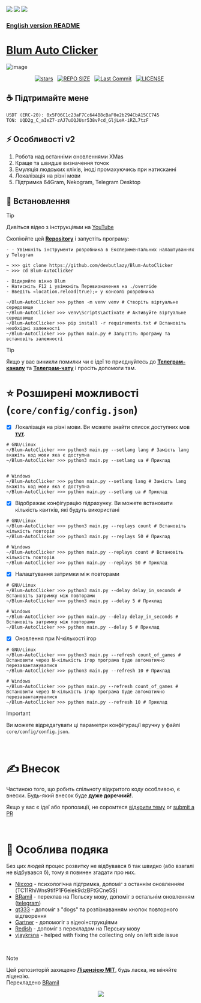 [<img src="https://img.shields.io/badge/python-3.11-blue">](https://www.python.org/downloads/) [<img src="https://img.shields.io/badge/python-3.12-blue">](https://www.python.org/downloads/) [<img src="https://img.shields.io/badge/python-3.13+-blue">](https://www.python.org/downloads/)

### [English version README](/README.md)

# [Blum Auto Clicker](https://t.me/blum/app?startapp=ref_hX75eRFPqv)

![image](https://github.com/user-attachments/assets/d9496bed-c1a0-4a1b-9673-1e64d0441621)

<div align="center">
<p>
<a href="https://github.com/devbutlazy/Blum-AutoClicker/stargazers"><img src="https://img.shields.io/github/stars/devbutlazy/Blum-AutoClicker?style=for-the-badge&logo=starship&color=C9CBFF&logoColor=C9CBFF&labelColor=302D41" alt="stars"><a>&nbsp;&nbsp;
<a href="https://github.com/devbutlazy/Blum-AutoClicker/"><img src="https://img.shields.io/github/repo-size/devbutlazy/Blum-AutoClicker?style=for-the-badge&logo=hyprland&logoColor=f9e2af&label=Size&labelColor=302D41&color=f9e2af" alt="REPO SIZE"></a>&nbsp;&nbsp;
<a href="https://github.com/devbutlazy/Blum-AutoClicker/commits/main/"><img src="https://img.shields.io/github/last-commit/devbutlazy/Blum-AutoClicker?style=for-the-badge&logo=github&logoColor=eba0ac&label=Last%20Commit&labelColor=302D41&color=eba0ac" alt="Last Commit"></a>&nbsp;&nbsp;
<a href="https://github.com/devbutlazy/Blum-AutoClicker/LICENSE"><img src="https://img.shields.io/github/license/devbutlazy/Blum-AutoClicker?style=for-the-badge&logo=&color=CBA6F7&logoColor=CBA6F7&labelColor=302D41" alt="LICENSE"></a>&nbsp;&nbsp;
</p>
</div>

## ☕ Підтримайте мене
    USDT (ERC-20): 0x5F06C1c23aF7Cc644B8cBaF0e2b294CbA15CC745
    TON: UQD2g_C_aIeZ7-zAJ7uOQJUsr538vPcd_GljLeA-iRZL7tzF

## ⚡ Особливості v2
1. Робота над останніми оновленнями XMas 
2. Краще та швидше визначення точок
3. Емуляція людських кліків, іноді промахуючись при натисканні
4. Локалізація на різні мови
5. Підтримка 64Gram, Nekogram, Telegram Desktop


## 📕 Встановлення
> [!TIP]
> Дивіться відео з інструкціями на [YouTube](https://www.youtube.com/watch?v=euLpqjLB8jk)
  
Скопіюйте цей [**Repository**](https://github.com/devbutlazy/Blum-AutoClicker) і запустіть програму:
```shell
- - Увімкніть інструменти розробника в Експериментальних налаштуваннях у Telegram

~ >>> git clone https://github.com/devbutlazy/Blum-AutoClicker  
~ >>> cd Blum-AutoClicker

- Відкрийте вікно Blum
- Натисніть F12 і увімкніть Перевизначення на ./override
- Введіть «location.reload(true);» у консолі розробника

~/Blum-AutoClicker >>> python -m venv venv # Створіть віртуальне середовище
~/Blum-AutoClicker >>> venv\Scripts\activate # Активуйте віртуальне середовище
~/Blum-AutoClicker >>> pip install -r requirements.txt # Встановіть необхідні залежності
~/Blum-AutoClicker >>> python main.py # Запустіть програму та встановіть залежності
```

> [!TIP]
> Якщо у вас виникли помилки чи є ідеї то приєднуйтесь до **[Телеграм-каналу](https://t.me/blogbutlazy)** та **[Телеграм-чату](https://t.me/chatbutlazy)** і просіть допомоги там.


# ⭐ Розширені можливості (`core/config/config.json`)

- [x] Локалізація на різні мови. Ви можете знайти список доступних мов **[тут](/core/localization/langs)**.
```shell
# GNU/Linux
~/Blum-AutoClicker >>> python3 main.py --setlang lang # Замість lang вкажіть код мови яка є доступна
~/Blum-AutoClicker >>> python3 main.py --setlang ua # Приклад


# Windows
~/Blum-AutoClicker >>> python main.py --setlang lang # Замість lang вкажіть код мови яка є доступна
~/Blum-AutoClicker >>> python main.py --setlang ua # Приклад
```

- [x] Відображає конфігурацію підрахунку. Ви можете встановити кількість квитків, які будуть використані
```shell
# GNU/Linux
~/Blum-AutoClicker >>> python3 main.py --replays count # Встановіть кількість повторів
~/Blum-AutoClicker >>> python3 main.py --replays 50 # Приклад

# Windows
~/Blum-AutoClicker >>> python main.py --replays count # Встановіть кількість повторів
~/Blum-AutoClicker >>> python main.py --replays 50 # Приклад
```

- [x] Налаштування затримки між повторами
```shell
# GNU/Linux
~/Blum-AutoClicker >>> python3 main.py --delay delay_in_seconds # Встановіть затримку між повторами
~/Blum-AutoClicker >>> python3 main.py --delay 5 # Приклад

# Windows
~/Blum-AutoClicker >>> python main.py --delay delay_in_seconds # Встановіть затримку між повторами
~/Blum-AutoClicker >>> python main.py --delay 5 # Приклад
```

- [x] Оновлення при N-кількості ігор
```shell
# GNU/Linux
~/Blum-AutoClicker >>> python3 main.py --refresh count_of_games # Встановити через N-кількість ігор програма буде автоматично перезавантажуватися
~/Blum-AutoClicker >>> python3 main.py --refresh 10 # Приклад

# Windows
~/Blum-AutoClicker >>> python main.py --refresh count_of_games # Встановити через N-кількість ігор програма буде автоматично перезавантажуватися
~/Blum-AutoClicker >>> python main.py --refresh 10 # Приклад
```

> [!IMPORTANT]
> Ви можете відредагувати ці параметри конфігурації вручну у файлі `core/config/config.json`.


<br>


# ✍️ Внесок
Частиною того, що робить спільноту відкритого коду особливою, є внески. Будь-який внесок буде **дуже доречний!**.

Якщо у вас є ідеї або пропозиції, не соромтеся [відкрити тему](https://github.com/devbutlazy/Blum-AutoClicker/issues) or [submit a PR](https://github.com/devbutlazy/Blum-AutoClicker/pulls)

<br>

# 🤝 Особлива подяка
Без цих людей процес розвитку не відбувався б так швидко (або взагалі не відбувався б), тому я повинен згадати про них.
- [Nixxoq](https://github.com/nixxoq) - психологічна підтримка, допоміг з останнім оновленням (TC11RhiWns9tifP1F6eiek9dzBFtGCne5S)
- [BRamil](https://github.com/BRamil0) - переклав на Польску мову, допоміг з остальнім оновленням ([telegram](t.me/QulowDev))
- [qt333](https://github.com/qt333) - допоміг з "dogs" та розпізнаванням кнопок повторного відтворення
- [Gartner](https://t.me/waffenssgartner) - допомогіг з відеоінструкціями
- [Redish](https://github.com/xxmmcxx) - допоміг з перекладом на Перську мову
- [vjaykrsna](https://github.com/vjaykrsna) - helped with fixing the collecting only on left side issue

<br>


> [!NOTE]
> Цей репозиторій захищено **[Ліцензією MIT](https://opensource.org/license/mit)**, будь ласка, не міняйте ліцензію.
> <br>
> Перекладено [BRamil](https://github.com/BRamil0)
<p align="center">
	<img src="https://raw.githubusercontent.com/catppuccin/catppuccin/main/assets/footers/gray0_ctp_on_line.svg?sanitize=true" />
</p>
